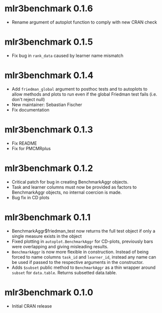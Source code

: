 # mlr3benchmark 0.1.6

* Rename argument of autoplot function to comply with new CRAN check

# mlr3benchmark 0.1.5

* Fix bug in `rank_data` caused by learner name mismatch

# mlr3benchmark 0.1.4

* Add `friedman_global` argument to posthoc tests and to autoplots to allow methods and plots to run even if the global Friedman test fails (i.e. don't reject null)
* New maintainer: Sebastian Fischer
* Fix documentation

# mlr3benchmark 0.1.3

* Fix README
* Fix for PMCMRplus

# mlr3benchmark 0.1.2

* Critical patch for bug in creating BenchmarkAggr objects.
* Task and learner columns must now be provided as factors to BenchmarkAggr objects, no internal coercion is made.
* Bug fix in CD plots

# mlr3benchmark 0.1.1

* BenchmarkAggr$friedman_test now returns the full test object if only a single measure exists in the object
* Fixed plotting in `autoplot.BenchmarkAggr` for CD-plots, previously bars were overlapping and giving misleading results.
* `BenchmarkAggr` is now more flexible in construction. Instead of being forced to name columns `task_id` and `learner_id`, instead any name can be used if passed to the respective arguments in the constructor.
* Adds `$subset` public method to `BenchmarkAggr` as a thin wrapper around `subset` for `data.table`. Returns subsetted data.table.

# mlr3benchmark 0.1.0

* Initial CRAN release
